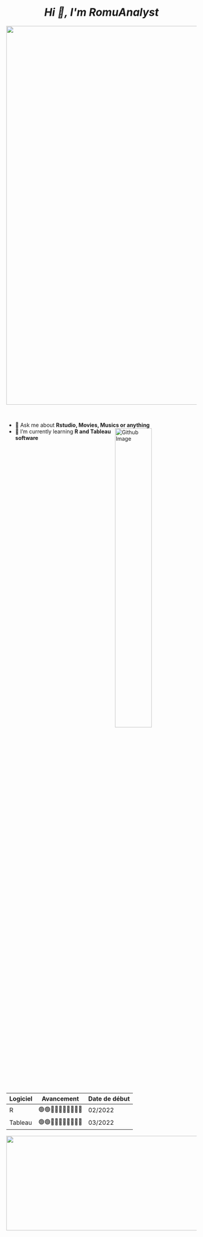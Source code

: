 *<h1 align="center">Hi 👋, I'm RomuAnalyst</h1>*


<img src="https://www.lesphinx-developpement.fr/wp-media/uploads/2019/02/BANDEAU_Dataviz.png" href="https://github.com/sp-xd" width="1000"/> <br>
  
</br>

- 🥇 Ask me about **Rstudio, Movies, Musics or anything** <img width="45%" align="right" alt="Github Image" src="https://github-readme-stats.vercel.app/api?username=romuanalyst&show_icons=true&locale=en" /><br>
- 🥈 I’m currently learning **R and Tableau software**

Logiciel                | Avancement               | Date de début         |  
------------------------| -------------------------| ----------------------| 
R                       |🟢🟢🔘🔘🔘🔘🔘🔘🔘🔘 | 02/2022               | 
Tableau                 |🟢🟢🔘🔘🔘🔘🔘🔘🔘🔘 | 03/2022               | 




<img src="https://i.pinimg.com/originals/24/54/5f/24545f9a8169fbe62141bc338d91ad4f.gif" href="https://github.com/sp-xd" height= 250 width="1000"/> <br>


